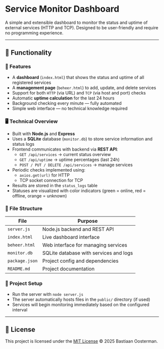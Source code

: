 # Service Monitor Dashboard

A simple and extensible dashboard to monitor the status and uptime of external services (HTTP and TCP). Designed to be user-friendly and require no programming experience.

---

## 🔧 Functionality

### 🧩 Features

- A **dashboard** (`index.html`) that shows the status and uptime of all registered services
- A **management page** (`beheer.html`) to add, update, and delete services
- Support for both `HTTP` (via URL) and `TCP` (via host and port) checks
- Automatic **uptime calculation** for the last 24 hours
- Background checking every minute — fully automated
- Simple web interface — no technical knowledge required

### 🖥 Technical Overview

- Built with **Node.js** and **Express**
- Uses a **SQLite** database (`monitor.db`) to store service information and status logs
- Frontend communicates with backend via **REST API**:
  - `GET /api/services` → current status overview
  - `GET /api/uptime` → uptime percentages (last 24h)
  - `POST / PUT / DELETE /api/services` → manage services
- Periodic checks implemented using:
  - `axios.get(url)` for HTTP
  - TCP socket connection for TCP
- Results are stored in the `status_logs` table
- Statuses are visualized with color indicators (green = online, red = offline, orange = unknown)

### 📂 File Structure

| File            | Purpose                                      |
|-----------------|----------------------------------------------|
| `server.js`     | Node.js backend and REST API                 |
| `index.html`    | Live dashboard interface                     |
| `beheer.html`   | Web interface for managing services          |
| `monitor.db`    | SQLite database with services and logs       |
| `package.json`  | Project config and dependencies              |
| `README.md`     | Project documentation                        |

### 📌 Project Setup

- Run the server with `node server.js`
- The server automatically hosts files in the `public/` directory (if used)
- Services will begin monitoring immediately based on the configured interval

---

## 📄 License

This project is licensed under the [MIT License](LICENSE) © 2025 Bastiaan Oosterman.